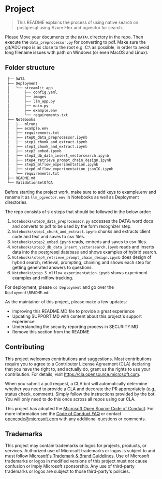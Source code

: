 # Project

> This README explains the process of using native search on postgresql using Azure Flex and pgvector for search.


Please Move your documents to the `DATA\` directory in the repo. Then execute the `data_preprocessor.py` for converting to pdf. Make sure the git/ADO repo is as close to the root e.g. C:\ as possible, in order to avoid long filename issues with path on Windows (or even MacOS and Linux).

## Folder structure

```bash
 ├── DATA
 ├── Deployment
 │   └── streamlit_app
 │       ├── config.yaml
 │       ├── images
 │       ├── llm_app.py
 │       ├── main.py
 │       ├── example.env
 │       └── requirements.txt
 ├── Notebooks
 │   ├── mlruns
 │   ├── example.env
 │   ├── requirements.txt
 │   ├── step0_data_preprocessor.ipynb
 │   ├── step1_chunk_and_extract.ipynb
 │   ├── step1_chunk_and_extract.ipynb
 │   ├── step2_embed.ipynb
 │   ├── step3_db_data_insert_vectorsearch.ipynb
 │   ├── step4_retrieve_prompt_chain_design.ipynb
 │   ├── step5_mlflow_experimentation.ipynb
 │   ├── step6_mlflow_experimentation_jsonIO.ipynb
 │   └── requirements.txt
 ├── README.md
 └── ValidationSetOfQA

```

Before starting the project work, make sure to add keys to example.env and rename it as `llm_pgvector.env` in Notebooks as well as Deployment directories.

The repo consists of six steps that should be followed in the below order:
1. `Notebooks\step0_data_preprocessor.py` accesses the DATA\ word docs and converts to pdf to be used by the form recognizer step.
2. `Notebooks\step1_chunk_and_extract.ipynb` chunks and extracts client code and text and saves to csv files.
3. `Notebooks\step2_embed.ipynb` reads, embeds and saves to csv files.
4. `Notebooks\step3_db_data_insert_vectorsearch.ipynb` reads and inserts data into the postgresql database and shows examples of hybrid search.
5. `Notebooks\step4_retrieve_prompt_chain_design.ipynb` does design of hybrid search, retrieval, prompting, chaining and shows each step for getting generated answers to questions.
6. `Notebooks\step_5_mlflow_experimentation.ipynb` shows experiment examples and mlflow tracking.

For deployment, please `cd Deployment` and go over the `Deployment\README.md`.

As the maintainer of this project, please make a few updates:

- Improving this README.MD file to provide a great experience
- Updating SUPPORT.MD with content about this project's support experience
- Understanding the security reporting process in SECURITY.MD
- Remove this section from the README


## Contributing

This project welcomes contributions and suggestions.  Most contributions require you to agree to a
Contributor License Agreement (CLA) declaring that you have the right to, and actually do, grant us
the rights to use your contribution. For details, visit https://cla.opensource.microsoft.com.

When you submit a pull request, a CLA bot will automatically determine whether you need to provide
a CLA and decorate the PR appropriately (e.g., status check, comment). Simply follow the instructions
provided by the bot. You will only need to do this once across all repos using our CLA.

This project has adopted the [Microsoft Open Source Code of Conduct](https://opensource.microsoft.com/codeofconduct/).
For more information see the [Code of Conduct FAQ](https://opensource.microsoft.com/codeofconduct/faq/) or
contact [opencode@microsoft.com](mailto:opencode@microsoft.com) with any additional questions or comments.

## Trademarks

This project may contain trademarks or logos for projects, products, or services. Authorized use of Microsoft 
trademarks or logos is subject to and must follow 
[Microsoft's Trademark & Brand Guidelines](https://www.microsoft.com/en-us/legal/intellectualproperty/trademarks/usage/general).
Use of Microsoft trademarks or logos in modified versions of this project must not cause confusion or imply Microsoft sponsorship.
Any use of third-party trademarks or logos are subject to those third-party's policies.
